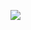 [![](https://i.imgur.com/49eDSsx.jpg)
](https://naikyding.github.io/Rolex-Mechanical-Watch/rolex.html)
